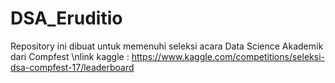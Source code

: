 # DSA_Eruditio
Repository ini dibuat untuk memenuhi seleksi acara Data Science Akademik dari Compfest
\nlink kaggle : https://www.kaggle.com/competitions/seleksi-dsa-compfest-17/leaderboard
